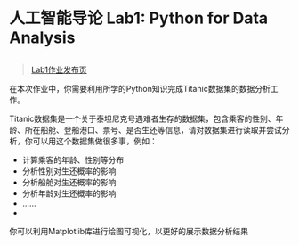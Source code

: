 # 人工智能导论 Lab1: Python for Data Analysis

## 

> [Lab1作业发布页](https://www.lamda.nju.edu.cn/guolz/introai-slides-2024/lab1.pdf)


在本次作业中，你需要利⽤所学的Python知识完成Titanic数据集的数据分析⼯作。

Titanic数据集是⼀个关于泰坦尼克号遇难者⽣存的数据集，包含乘客的性别、年龄、所在船舱、登船港⼝、票号、是否⽣还等信息，请对数据集进⾏读取并尝试分析，你可以⽤这个数据集做很多事，例如：

- 计算乘客的年龄、性别等分布
- 分析性别对⽣还概率的影响
- 分析船舱对⽣还概率的影响
- 分析年龄对⽣还概率的影响
- ……
- 
你可以利⽤Matplotlib库进⾏绘图可视化，以更好的展示数据分析结果